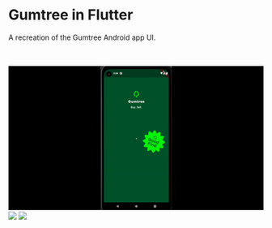 # Gumtree in Flutter

A recreation of the Gumtree Android app UI.

<br />
<br />
<img src="splash_screen.gif" width="900">
<img src="home.gif" width="300">
<img src="detail.gif" width="300">
